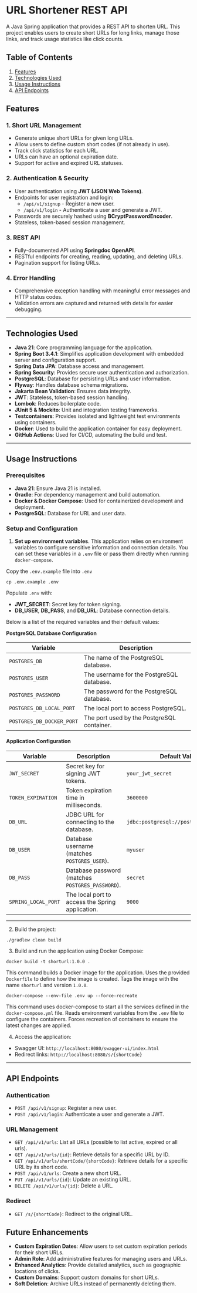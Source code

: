 # URL Shortener REST API

A Java Spring application that provides a REST API to shorten URL.
This project enables users to create short URLs for long links, manage those links,
and track usage statistics like click counts.

## Table of Contents

1. [Features](#features)
2. [Technologies Used](#technologies-used)
3. [Usage Instructions](#usage-instructions)
4. [API Endpoints](#api-endpoints)

## Features

### 1. **Short URL Management**

- Generate unique short URLs for given long URLs.
- Allow users to define custom short codes (if not already in use).
- Track click statistics for each URL.
- URLs can have an optional expiration date.
- Support for active and expired URL statuses.

### 2. **Authentication & Security**

- User authentication using **JWT (JSON Web Tokens)**.
- Endpoints for user registration and login:
    - `/api/v1/signup` - Register a new user.
    - `/api/v1/login` - Authenticate a user and generate a JWT.
- Passwords are securely hashed using **BCryptPasswordEncoder**.
- Stateless, token-based session management.

### 3. **REST API**

- Fully-documented API using **Springdoc OpenAPI**.
- RESTful endpoints for creating, reading, updating, and deleting URLs.
- Pagination support for listing URLs.

### 4. **Error Handling**

- Comprehensive exception handling with meaningful error messages and HTTP status codes.
- Validation errors are captured and returned with details for easier debugging.


---

## Technologies Used

- **Java 21**: Core programming language for the application.
- **Spring Boot 3.4.1**: Simplifies application development with embedded server and configuration support.
- **Spring Data JPA**: Database access and management.
- **Spring Security**: Provides secure user authentication and authorization.
- **PostgreSQL**: Database for persisting URLs and user information.
- **Flyway**: Handles database schema migrations.
- **Jakarta Bean Validation**: Ensures data integrity.
- **JWT**: Stateless, token-based session handling.
- **Lombok**: Reduces boilerplate code.
- **JUnit 5 & Mockito**: Unit and integration testing frameworks.
- **Testcontainers**: Provides isolated and lightweight test environments using containers.
- **Docker**: Used to build the application container for easy deployment. 
- **GitHub Actions**: Used for CI/CD, automating the build and test.
---

## Usage Instructions

### Prerequisites

- **Java 21**: Ensure Java 21 is installed.
- **Gradle**: For dependency management and build automation.
- **Docker & Docker Compose**: Used for containerized development and deployment.
- **PostgreSQL**: Database for URL and user data.

### Setup and Configuration

1. **Set up environment variables**. This application relies on environment variables
to configure sensitive information and connection details. You can set these variables
in a `.env` file or pass them directly when running `docker-compose`.

Copy the `.env.example` file into `.env`
```shell
cp .env.example .env
```

Populate `.env` with:
- **JWT_SECRET**: Secret key for token signing.
- **DB_USER**, **DB_PASS**, and **DB_URL**: Database connection details.

Below is a list of the required variables and their default values:

**PostgreSQL Database Configuration**

|Variable|Description|
|---|---|
|`POSTGRES_DB`|The name of the PostgreSQL database.|
|`POSTGRES_USER`|The username for the PostgreSQL database.|
|`POSTGRES_PASSWORD`|The password for the PostgreSQL database.|
|`POSTGRES_DB_LOCAL_PORT`|The local port to access PostgreSQL.|
|`POSTGRES_DB_DOCKER_PORT`|The port used by the PostgreSQL container.|

#### **Application Configuration**

|Variable|Description| Default Value                         |
|---|---|---------------------------------------|
|`JWT_SECRET`|Secret key for signing JWT tokens.| `your_jwt_secret`                     |
|`TOKEN_EXPIRATION`|Token expiration time in milliseconds.| `3600000`                             |
|`DB_URL`|JDBC URL for connecting to the database.| `jdbc:postgresql://postgres/shorturl` |
|`DB_USER`|Database username (matches `POSTGRES_USER`).| `myuser`                              |
|`DB_PASS`|Database password (matches `POSTGRES_PASSWORD`).| `secret`                              |
|`SPRING_LOCAL_PORT`|The local port to access the Spring application.| `9000`                                |

---

2. Build the project:

```shell
./gradlew clean build
```

3. Build and run the application using Docker Compose:

```shell
docker build -t shorturl:1.0.0 .
```
This command builds a Docker image for the application. Uses the provided `Dockerfile` to define how the image is created.
Tags the image with the name `shorturl` and version `1.0.0`.

```shell
docker-compose --env-file .env up --force-recreate
```
This command uses docker-compose to start all the services defined in the `docker-compose.yml` file.
Reads environment variables from the `.env` file to configure the containers.
Forces recreation of containers to ensure the latest changes are applied.

4. Access the application:
- Swagger UI: `http://localhost:8080/swagger-ui/index.html`
- Redirect links: `http://localhost:8080/s/{shortCode}`

---

## API Endpoints

### Authentication

- `POST /api/v1/signup`: Register a new user.
- `POST /api/v1/login`: Authenticate a user and generate a JWT.

### URL Management

- `GET /api/v1/urls`: List all URLs (possible to list active, expired or all urls).
- `GET /api/v1/urls/{id}`: Retrieve details for a specific URL by ID.
- `GET /api/v1/urls/shortCode/{shortCode}`: Retrieve details for a specific URL by its short code.
- `POST /api/v1/urls`: Create a new short URL.
- `PUT /api/v1/urls/{id}`: Update an existing URL.
- `DELETE /api/v1/urls/{id}`: Delete a URL.

### Redirect

- `GET /s/{shortCode}`: Redirect to the original URL.

## Future Enhancements

- **Custom Expiration Dates**: Allow users to set custom expiration periods for their short URLs.
- **Admin Role**: Add administrative features for managing users and URLs.
- **Enhanced Analytics**: Provide detailed analytics, such as geographic locations of clicks.
- **Custom Domains**: Support custom domains for short URLs.
- **Soft Deletion**: Archive URLs instead of permanently deleting them.